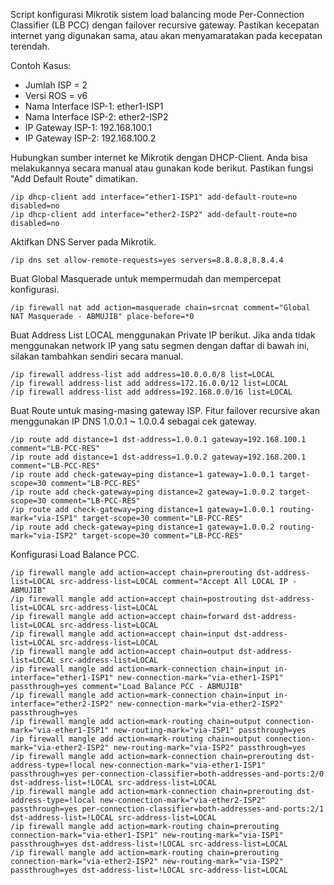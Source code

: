 Script konfigurasi Mikrotik sistem load balancing mode Per-Connection Classifier (LB PCC) dengan failover recursive gateway. Pastikan kecepatan internet yang digunakan sama, atau akan menyamaratakan pada kecepatan terendah.

Contoh Kasus:
* Jumlah ISP = 2
* Versi ROS = v6
* Nama Interface ISP-1: ether1-ISP1
* Nama Interface ISP-2: ether2-ISP2
* IP Gateway ISP-1: 192.168.100.1
* IP Gateway ISP-2: 192.168.100.2

Hubungkan sumber internet ke Mikrotik dengan DHCP-Client. Anda bisa melakukannya secara manual atau gunakan kode berikut. Pastikan fungsi "Add Default Route" dimatikan.
```shell
/ip dhcp-client add interface="ether1-ISP1" add-default-route=no disabled=no
/ip dhcp-client add interface="ether2-ISP2" add-default-route=no disabled=no
```

Aktifkan DNS Server pada Mikrotik.
```shell
/ip dns set allow-remote-requests=yes servers=8.8.8.8,8.8.4.4
```

Buat Global Masquerade untuk mempermudah dan mempercepat konfigurasi.
```shell
/ip firewall nat add action=masquerade chain=srcnat comment="Global NAT Masquerade - ABMUJIB" place-before=*0
```

Buat Address List LOCAL menggunakan Private IP berikut. Jika anda tidak menggunakan network IP yang satu segmen dengan daftar di bawah ini, silakan tambahkan sendiri secara manual.
```shell
/ip firewall address-list add address=10.0.0.0/8 list=LOCAL
/ip firewall address-list add address=172.16.0.0/12 list=LOCAL
/ip firewall address-list add address=192.168.0.0/16 list=LOCAL
```

Buat Route untuk masing-masing gateway ISP. Fitur failover recursive akan menggunakan IP DNS 1.0.0.1 ~ 1.0.0.4 sebagai cek gateway.
```shell
/ip route add distance=1 dst-address=1.0.0.1 gateway=192.168.100.1 comment="LB-PCC-RES"
/ip route add distance=1 dst-address=1.0.0.2 gateway=192.168.200.1 comment="LB-PCC-RES"
/ip route add check-gateway=ping distance=1 gateway=1.0.0.1 target-scope=30 comment="LB-PCC-RES"
/ip route add check-gateway=ping distance=2 gateway=1.0.0.2 target-scope=30 comment="LB-PCC-RES"
/ip route add check-gateway=ping distance=1 gateway=1.0.0.1 routing-mark="via-ISP1" target-scope=30 comment="LB-PCC-RES"
/ip route add check-gateway=ping distance=1 gateway=1.0.0.2 routing-mark="via-ISP2" target-scope=30 comment="LB-PCC-RES"
```

Konfigurasi Load Balance PCC.
```shell
/ip firewall mangle add action=accept chain=prerouting dst-address-list=LOCAL src-address-list=LOCAL comment="Accept All LOCAL IP - ABMUJIB"
/ip firewall mangle add action=accept chain=postrouting dst-address-list=LOCAL src-address-list=LOCAL
/ip firewall mangle add action=accept chain=forward dst-address-list=LOCAL src-address-list=LOCAL
/ip firewall mangle add action=accept chain=input dst-address-list=LOCAL src-address-list=LOCAL
/ip firewall mangle add action=accept chain=output dst-address-list=LOCAL src-address-list=LOCAL
/ip firewall mangle add action=mark-connection chain=input in-interface="ether1-ISP1" new-connection-mark="via-ether1-ISP1" passthrough=yes comment="Load Balance PCC - ABMUJIB"
/ip firewall mangle add action=mark-connection chain=input in-interface="ether2-ISP2" new-connection-mark="via-ether2-ISP2" passthrough=yes
/ip firewall mangle add action=mark-routing chain=output connection-mark="via-ether1-ISP1" new-routing-mark="via-ISP1" passthrough=yes
/ip firewall mangle add action=mark-routing chain=output connection-mark="via-ether2-ISP2" new-routing-mark="via-ISP2" passthrough=yes
/ip firewall mangle add action=mark-connection chain=prerouting dst-address-type=!local new-connection-mark="via-ether1-ISP1" passthrough=yes per-connection-classifier=both-addresses-and-ports:2/0 dst-address-list=!LOCAL src-address-list=LOCAL
/ip firewall mangle add action=mark-connection chain=prerouting dst-address-type=!local new-connection-mark="via-ether2-ISP2" passthrough=yes per-connection-classifier=both-addresses-and-ports:2/1 dst-address-list=!LOCAL src-address-list=LOCAL
/ip firewall mangle add action=mark-routing chain=prerouting connection-mark="via-ether1-ISP1" new-routing-mark="via-ISP1" passthrough=yes dst-address-list=!LOCAL src-address-list=LOCAL
/ip firewall mangle add action=mark-routing chain=prerouting connection-mark="via-ether2-ISP2" new-routing-mark="via-ISP2" passthrough=yes dst-address-list=!LOCAL src-address-list=LOCAL
```
